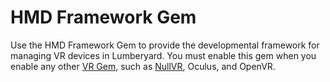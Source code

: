 # HMD Framework Gem<a name="gems-system-gem-hmd"></a>

Use the HMD Framework Gem to provide the developmental framework for managing VR devices in Lumberyard\. You must enable this gem when you enable any other [VR Gem](gems-system-gem-virtualreality.md), such as [NullVR](gems-system-gem-nullvr.md), Oculus, and OpenVR\.